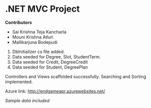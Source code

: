 # .NET MVC Project
**Contributors**
- Sai Krishna Teja Kancharla
- Mouni Krishna Atluri
- Mallikarjuna Bodepudi

1. DbInitializer cs file added.
1. Data seeded for Degree, Slot, StudentTerm.
1. Data seeded for Credit, DegreeCredit
1. Data seeded for Student, DegreePlan


Controllers and Views scaffolded successfully.
Searching and Sorting implemented.


Azure link: http://endgameapr.azurewebsites.net/

*Sample data included*